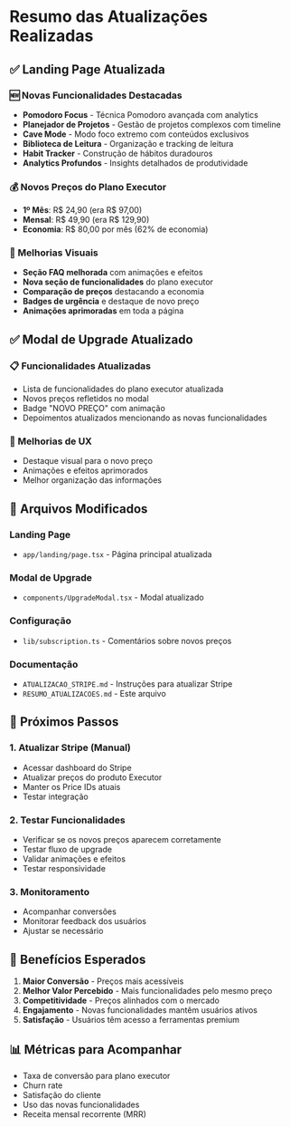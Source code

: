# Resumo das Atualizações Realizadas

## ✅ Landing Page Atualizada

### 🆕 Novas Funcionalidades Destacadas
- **Pomodoro Focus** - Técnica Pomodoro avançada com analytics
- **Planejador de Projetos** - Gestão de projetos complexos com timeline
- **Cave Mode** - Modo foco extremo com conteúdos exclusivos
- **Biblioteca de Leitura** - Organização e tracking de leitura
- **Habit Tracker** - Construção de hábitos duradouros
- **Analytics Profundos** - Insights detalhados de produtividade

### 💰 Novos Preços do Plano Executor
- **1º Mês**: R$ 24,90 (era R$ 97,00)
- **Mensal**: R$ 49,90 (era R$ 129,90)
- **Economia**: R$ 80,00 por mês (62% de economia)

### 🎨 Melhorias Visuais
- **Seção FAQ melhorada** com animações e efeitos
- **Nova seção de funcionalidades** do plano executor
- **Comparação de preços** destacando a economia
- **Badges de urgência** e destaque de novo preço
- **Animações aprimoradas** em toda a página

## ✅ Modal de Upgrade Atualizado

### 📋 Funcionalidades Atualizadas
- Lista de funcionalidades do plano executor atualizada
- Novos preços refletidos no modal
- Badge "NOVO PREÇO" com animação
- Depoimentos atualizados mencionando as novas funcionalidades

### 🎯 Melhorias de UX
- Destaque visual para o novo preço
- Animações e efeitos aprimorados
- Melhor organização das informações

## 📁 Arquivos Modificados

### Landing Page
- `app/landing/page.tsx` - Página principal atualizada

### Modal de Upgrade
- `components/UpgradeModal.tsx` - Modal atualizado

### Configuração
- `lib/subscription.ts` - Comentários sobre novos preços

### Documentação
- `ATUALIZACAO_STRIPE.md` - Instruções para atualizar Stripe
- `RESUMO_ATUALIZACOES.md` - Este arquivo

## 🔄 Próximos Passos

### 1. Atualizar Stripe (Manual)
- Acessar dashboard do Stripe
- Atualizar preços do produto Executor
- Manter os Price IDs atuais
- Testar integração

### 2. Testar Funcionalidades
- Verificar se os novos preços aparecem corretamente
- Testar fluxo de upgrade
- Validar animações e efeitos
- Testar responsividade

### 3. Monitoramento
- Acompanhar conversões
- Monitorar feedback dos usuários
- Ajustar se necessário

## 🎯 Benefícios Esperados

1. **Maior Conversão** - Preços mais acessíveis
2. **Melhor Valor Percebido** - Mais funcionalidades pelo mesmo preço
3. **Competitividade** - Preços alinhados com o mercado
4. **Engajamento** - Novas funcionalidades mantêm usuários ativos
5. **Satisfação** - Usuários têm acesso a ferramentas premium

## 📊 Métricas para Acompanhar

- Taxa de conversão para plano executor
- Churn rate
- Satisfação do cliente
- Uso das novas funcionalidades
- Receita mensal recorrente (MRR)
